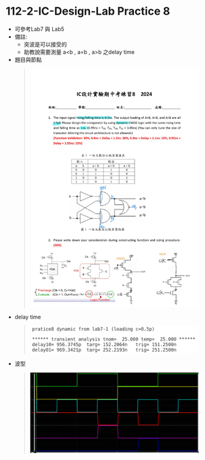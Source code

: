 # 112-2-IC-Design-Lab Practice 8

- 可參考Lab7 與 Lab5
- 備註: 
    - 突波是可以接受的
    - 助教說需要測量 a<b , a=b , a>b 之delay time 
- 題目與節點
    >![alt text](p8_node.jpg)
- delay time
    >![alt text](p8_delay.png)
- 波型
    >![alt text](p8_wave.png)

